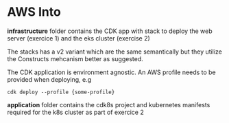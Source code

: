 # AWS Into

__infrastructure__ folder contains the CDK app with stack to deploy the web server (exercice 1) and the eks cluster (exercise 2)

The stacks has a v2 variant which are the same semantically but they utilize the Constructs mehcanism better as suggested.

The CDK application is environment agnostic. An AWS profile needs to be provided when deploying, e.g

    cdk deploy --profile {some-profile}

__application__ folder contains the cdk8s project and kubernetes manifests required for the k8s cluster as part of exercice 2
